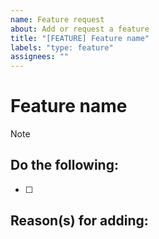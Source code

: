 ```yaml
---
name: Feature request
about: Add or request a feature
title: "[FEATURE] Feature name"
labels: "type: feature"
assignees: ""
---
```


# Feature name

> [!NOTE]
>
> <!-- Please provide at least short description of the feature here -->

## Do the following:

- [ ] <!-- List here all of the things that this feature requires -->

## Reason(s) for adding:

 <!-- List here all of the reason why we should add this -->
